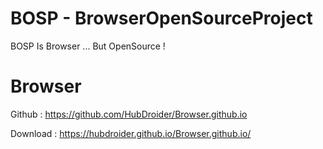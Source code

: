 # BOSP - BrowserOpenSourceProject
BOSP Is Browser ... But OpenSource !

# Browser
Github : https://github.com/HubDroider/Browser.github.io

Download : https://hubdroider.github.io/Browser.github.io/
